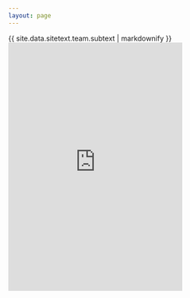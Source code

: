 ```yaml
---
layout: page
---
```



<div class="large text-muted">{{ site.data.sitetext.team.subtext | markdownify }}</div>
<iframe src="https://discord.com/widget?id=800120401107746846&theme=dark" width="350" height="500" allowtransparency="true" frameborder="0" sandbox="allow-popups allow-popups-to-escape-sandbox allow-same-origin allow-scripts"></iframe>
</div>

